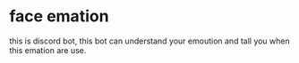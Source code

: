 # face emation
this is discord bot, this bot can understand your emoution and tall you when this emation are use.
